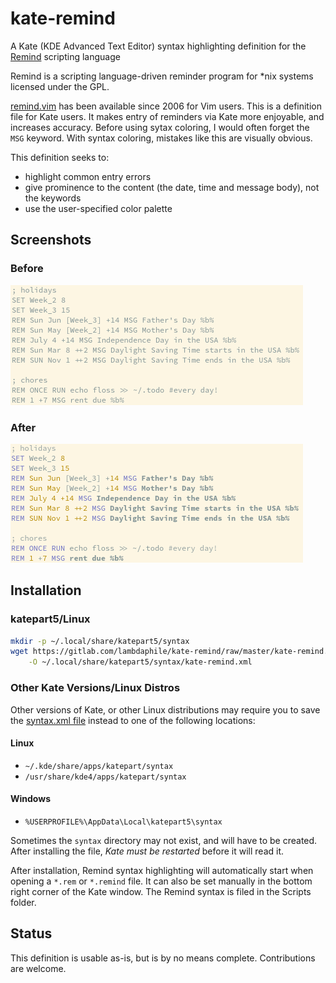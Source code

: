 # kate-remind

A Kate (KDE Advanced Text Editor) syntax highlighting definition for the [Remind](https://www.roaringpenguin.com/products/remind) scripting language

Remind is a scripting language-driven reminder program for *nix systems licensed under the GPL.

[remind.vim](http://www.vim.org/scripts/script.php?script_id=1536) has been available since 2006 for Vim users. This is a definition file for Kate users. It makes entry of reminders via Kate more enjoyable, and increases accuracy. Before using sytax coloring, I would often forget the `MSG` keyword. With syntax coloring, mistakes like this are visually obvious.

This definition seeks to:

- highlight common entry errors
- give prominence to the content (the date, time and message body), not the keywords
- use the user-specified color palette

## Screenshots

### Before

![](https://raw.githubusercontent.com/rkelly/kate-remind/master/before.png "Before syntax coloring")

### After

![](https://raw.githubusercontent.com/rkelly/kate-remind/master/after.png "After syntax coloring")

## Installation

### katepart5/Linux

```bash
mkdir -p ~/.local/share/katepart5/syntax
wget https://gitlab.com/lambdaphile/kate-remind/raw/master/kate-remind.xml \
    -O ~/.local/share/katepart5/syntax/kate-remind.xml
```

### Other Kate Versions/Linux Distros

Other versions of Kate, or other Linux distributions may require you to save the [syntax.xml file](https://gitlab.com/lambdaphile/kate-remind/raw/master/kate-remind.xml) instead to one of the following locations:

#### Linux

- `~/.kde/share/apps/katepart/syntax`
- `/usr/share/kde4/apps/katepart/syntax`

#### Windows

- `%USERPROFILE%\AppData\Local\katepart5\syntax`

Sometimes the `syntax` directory may not exist, and will have to be created. After installing the file, *Kate must be restarted* before it will read it.

After installation, Remind syntax highlighting will automatically start when opening a `*.rem` or `*.remind` file. It can also be set manually in the bottom right corner of the Kate window. The Remind syntax is filed in the Scripts folder.

## Status

This definition is usable as-is, but is by no means complete. Contributions are welcome.
